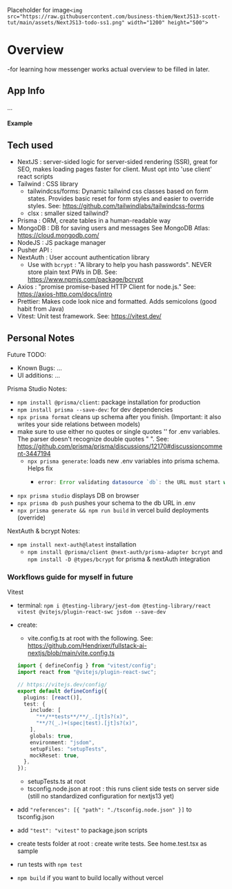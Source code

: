 Placeholder for image`<img src="https://raw.githubusercontent.com/business-thiem/NextJS13-scott-tut/main/assets/NextJS13-todo-ss1.png" width="1200" height="500">`

# Overview

-for learning how messenger works
actual overview to be filled in later.

## App Info

...

#### Example

## Tech used

- NextJS : server-sided logic for server-sided rendering (SSR), great for SEO, makes loading pages faster for client. Must opt into 'use client' react scripts
- Tailwind : CSS library
  - tailwindcss/forms: Dynamic tailwind css classes based on form states. Provides basic reset for form styles and easier to override styles. See: https://github.com/tailwindlabs/tailwindcss-forms
  - clsx : smaller sized tailwind?
- Prisma : ORM, create tables in a human-readable way
- MongoDB : DB for saving users and messages See MongoDB Atlas: https://cloud.mongodb.com/
- NodeJS : JS package manager
- Pusher API :
- NextAuth : User account authentication library
  - Use with `bcrypt` : "A library to help you hash passwords". NEVER store plain text PWs in DB. See: https://www.npmjs.com/package/bcrypt
- Axios : "promise promise-based HTTP Client for node.js." See: https://axios-http.com/docs/intro
- Prettier: Makes code look nice and formatted. Adds semicolons (good habit from Java)
- Vitest: Unit test framework. See: https://vitest.dev/

## Personal Notes

Future TODO:

- Known Bugs:
  ...
- UI additions:
  ...

Prisma Studio Notes:

- `npm install @prisma/client`: package installation for production
- `npm install prisma --save-dev`: for dev dependencies
- `npx prisma format` cleans up schema after you finish. (Important: it also writes your side relations between models)
- make sure to use either no quotes or single quotes '' for .env variables. The parser doesn't recognize double quotes " ". See: https://github.com/prisma/prisma/discussions/12170#discussioncomment-3447194
  - `npx prisma generate`: loads new .env variables into prisma schema. Helps fix
    - ```js
      error: Error validating datasource `db`: the URL must start with the protocol `mongo
      ```
- `npx prisma studio` displays DB on browser
- `npx prisma db push` pushes your schema to the db URL in .env
- `npx prisma generate && npm run build` in vercel build deployments (override)

NextAuth & bcrypt Notes:

- `npm install next-auth@latest` installation
  - `npm install @prisma/client @next-auth/prisma-adapter bcrypt` and `npm install -D @types/bcrypt` for prisma & nextAuth integration

### Workflows guide for myself in future

Vitest

- terminal: `npm i @testing-library/jest-dom @testing-library/react vitest @vitejs/plugin-react-swc jsdom --save-dev`
- create:

  - vite.config.ts at root with the following. See: https://github.com/Hendrixer/fullstack-ai-nextjs/blob/main/vite.config.ts

  ```ts
  import { defineConfig } from "vitest/config";
  import react from "@vitejs/plugin-react-swc";

  // https://vitejs.dev/config/
  export default defineConfig({
    plugins: [react()],
    test: {
      include: [
        "**/**tests**/**/_.[jt]s?(x)",
        "**/?(_.)+(spec|test).[jt]s?(x)",
      ],
      globals: true,
      environment: "jsdom",
      setupFiles: "setupTests",
      mockReset: true,
    },
  });
  ```

  - setupTests.ts at root
  - tsconfig.node.json at root : this runs client side tests on server side (still no standardized configuration for nextjs13 yet)

- add `"references": [{ "path": "./tsconfig.node.json" }]` to tsconfig.json
- add `"test": "vitest"` to package.json scripts

- create tests folder at root : create write tests. See home.test.tsx as sample
- run tests with `npm test`
- `npm build` if you want to build locally without vercel
